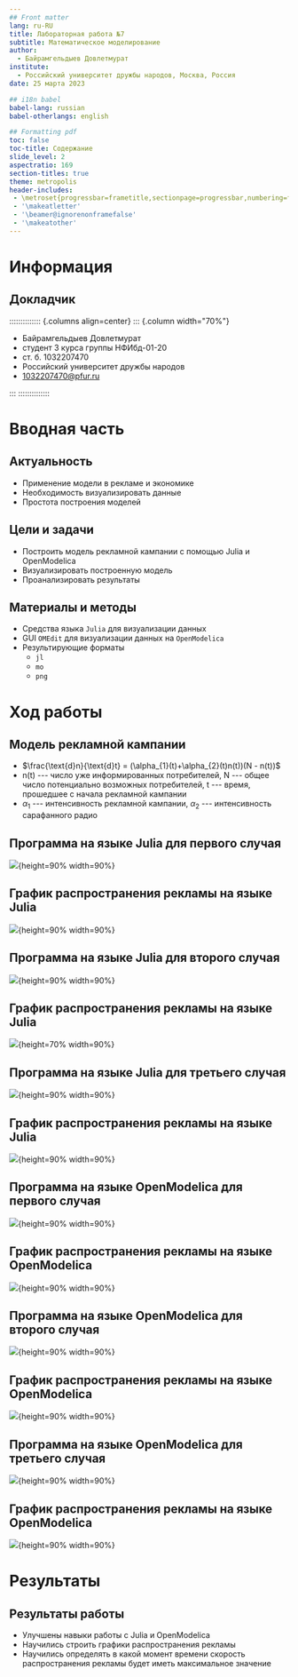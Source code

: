```yaml
---
## Front matter
lang: ru-RU
title: Лабораторная работа №7
subtitle: Математическое моделирование
author:
  - Байрамгельдыев Довлетмурат
institute:
  - Российский университет дружбы народов, Москва, Россия
date: 25 марта 2023

## i18n babel
babel-lang: russian
babel-otherlangs: english

## Formatting pdf
toc: false
toc-title: Содержание
slide_level: 2
aspectratio: 169
section-titles: true
theme: metropolis
header-includes:
 - \metroset{progressbar=frametitle,sectionpage=progressbar,numbering=fraction}
 - '\makeatletter'
 - '\beamer@ignorenonframefalse'
 - '\makeatother'
---
```


# Информация

## Докладчик

:::::::::::::: {.columns align=center}
::: {.column width="70%"}

  * Байрамгельдыев Довлетмурат
  * студент 3 курса группы НФИбд-01-20
  * ст. б. 1032207470
  * Российский университет дружбы народов
  * [1032207470@pfur.ru](mailto:1032207470@@pfur.ru)

:::
::::::::::::::

# Вводная часть

## Актуальность

- Применение модели в рекламе и экономике
- Необходимость визуализировать данные
- Простота построения моделей

## Цели и задачи

- Построить модель рекламной кампании с помощью Julia и OpenModelica
- Визуализировать построенную модель
- Проанализировать результаты

## Материалы и методы

- Средства языка `Julia` для визуализации данных
- GUI `OMEdit` для визуализации данных на `OpenModelica`
- Результирующие форматы
  - `jl`
  - `mo`
  - `png`

# Ход работы

## Модель рекламной кампании

- $\frac{\text{d}n}{\text{d}t} = (\alpha_{1}(t)+\alpha_{2}(t)n(t))(N - n(t))$
- n(t) --- число уже информированных потребителей, N --- общее число потенциально возможных потребителей, t --- время, прошедшее с начала рекламной кампании
- $\alpha_{1}$ --- интенсивность рекламной кампании, $\alpha_{2}$ --- интенсивность сарафанного радио

## Программа на языке Julia для первого случая

![](image/1.png){height=90% width=90%}

## График распространения рекламы на языке Julia

![](image/lab7_1.png){height=90% width=90%}

## Программа на языке Julia для второго случая

![](image/2.png){height=90% width=90%}

## График распространения рекламы на языке Julia

![](image/lab7_2.png){height=70% width=90%}

## Программа на языке Julia для третьего случая

![](image/3.png){height=90% width=90%}

## График распространения рекламы на языке Julia

![](image/lab7_3.png){height=90% width=90%}

## Программа на языке OpenModelica для первого случая

![](image/4.png){height=90% width=90%}

## График распространения рекламы на языке OpenModelica

![](image/lab7_4.png){height=90% width=90%}

## Программа на языке OpenModelica для второго случая

![](image/5.png){height=90% width=90%}

## График распространения рекламы на языке OpenModelica

![](image/lab7_5.png){height=90% width=90%}

## Программа на языке OpenModelica для третьего случая

![](image/6.png){height=90% width=90%}

## График распространения рекламы на языке OpenModelica

![](image/lab7_6.png){height=90% width=90%}

# Результаты

## Результаты работы

- Улучшены навыки работы с Julia и OpenModelica
- Научились строить графики распространения рекламы
- Научились определять в какой момент времени скорость распространения рекламы будет иметь максимальное значение 